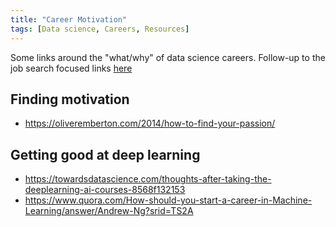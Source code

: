 ```yaml
---
title: "Career Motivation"
tags: [Data science, Careers, Resources]
---
```


Some links around the "what/why" of data science careers. Follow-up to the job search focused links [here](https://perrychu.github.io/blog/2018/04/Career_interview_resources.html)

## Finding motivation
* https://oliveremberton.com/2014/how-to-find-your-passion/

## Getting good at deep learning
* https://towardsdatascience.com/thoughts-after-taking-the-deeplearning-ai-courses-8568f132153
* https://www.quora.com/How-should-you-start-a-career-in-Machine-Learning/answer/Andrew-Ng?srid=TS2A
